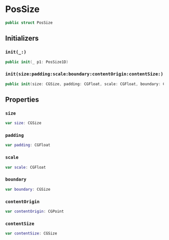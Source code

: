 # PosSize

``` swift
public struct PosSize
```

## Initializers

### `init(_:​)`

``` swift
public init(_ p1:​ PosSize1D)
```

### `init(size:​padding:​scale:​boundary:​contentOrigin:​contentSize:​)`

``` swift
public init(size:​ CGSize, padding:​ CGFloat, scale:​ CGFloat, boundary:​ CGSize, contentOrigin:​ CGPoint, contentSize:​ CGSize)
```

## Properties

### `size`

``` swift
var size:​ CGSize
```

### `padding`

``` swift
var padding:​ CGFloat
```

### `scale`

``` swift
var scale:​ CGFloat
```

### `boundary`

``` swift
var boundary:​ CGSize
```

### `contentOrigin`

``` swift
var contentOrigin:​ CGPoint
```

### `contentSize`

``` swift
var contentSize:​ CGSize
```
